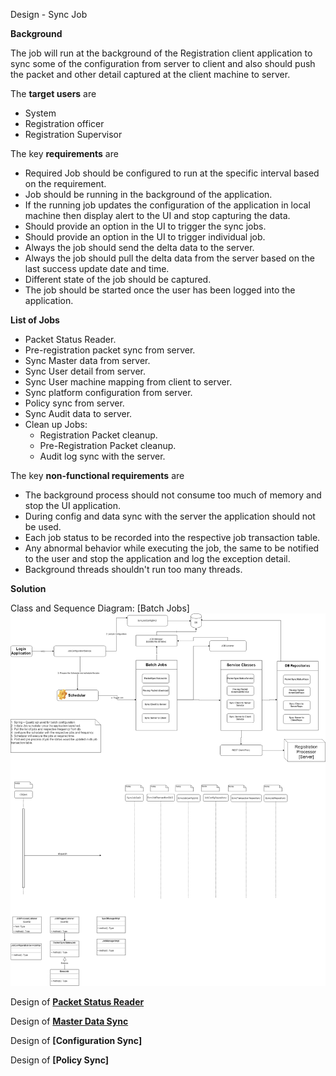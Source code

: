 Design - Sync Job



**Background**

The job will run at the background of the Registration client application to sync some of the configuration from
server to client and also should push the packet and other detail captured at the client machine to server.


The **target users** are

-   System
-   Registration officer
-   Registration Supervisor

The key **requirements** are

-   Required Job should be configured to run at the specific interval based on the requirement.
-   Job should be running in the background of the application.
-   If the running job updates the configuration of the application in local machine 
    then display alert to the UI and stop capturing the data.
-   Should provide an option in the UI to trigger the sync jobs.
-   Should provide an option in the UI to trigger individual job.
-   Always the job should send the delta data to the server.
-   Always the job should pull the delta data from the server based on the last success update date and time.
-   Different state of the job should be captured.
-   The job should be started once the user has been logged into the application.

**List of Jobs**
-   Packet Status Reader.
-   Pre-registration packet sync from server.
-   Sync Master data from server.
-   Sync User detail from server.
-   Sync User machine mapping from client to server.
-   Sync platform configuration from server.
-   Policy sync from server.
-   Sync Audit data to server.
-   Clean up Jobs:
    - Registration Packet cleanup.
    - Pre-Registration Packet cleanup.
    - Audit log sync with the server.

The key **non-functional requirements** are
-   The background process should not consume too much of memory and stop the UI application.
-   During config and data sync with the server the application should not be used.
-   Each job status to be recorded into the respective job transaction table.
-   Any abnormal behavior while executing the job, the same to be notified to the user and stop the application and log the exception detail.
-   Background threads shouldn't run too many threads. 

**Solution**
	

Class and Sequence Diagram: [Batch Jobs]
![Sync job sequence diagram](_images/registration-sync-batch-jobs.png)

Design of **[Packet Status Reader](registration-packetstatusreader.md)**

Design of **[Master Data Sync](registration-master-data-Sync.md)**

Design of **[Configuration Sync]**

Design of **[Policy Sync]**


